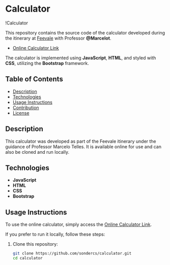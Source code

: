 # Calculator

!Calculator

This repository contains the source code of the calculator developed during the itinerary at [Feevale](https://www.feevale.br/) with Professor **@Marcelot**.

- [Online Calculator Link](https://calculadora-sondercs.vercel.app/)

The calculator is implemented using **JavaScript**, **HTML**, and styled with **CSS**, utilizing the **Bootstrap** framework.

## Table of Contents

- [Description](#description)
- [Technologies](#technologies)
- [Usage Instructions](#usage-instructions)
- [Contribution](#contribution)
- [License](#license)

## Description

This calculator was developed as part of the Feevale itinerary under the guidance of Professor Marcelo Telles. It is available online for use and can also be cloned and run locally.

## Technologies

- **JavaScript**
- **HTML**
- **CSS**
- **Bootstrap**

## Usage Instructions

To use the online calculator, simply access the [Online Calculator Link](https://calculadora-sondercs.vercel.app/).

If you prefer to run it locally, follow these steps:

1. Clone this repository:

   ```bash
   git clone https://github.com/sondercs/calculator.git
   cd calculator
